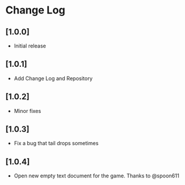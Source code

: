 # Change Log

## [1.0.0]
- Initial release

## [1.0.1]
- Add Change Log and Repository

## [1.0.2]
- Minor fixes

## [1.0.3]
- Fix a bug that tail drops sometimes

## [1.0.4]
- Open new empty text document for the game. Thanks to @spoon611